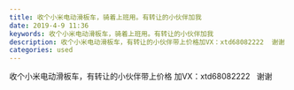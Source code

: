 ```yaml
---
title: 收个小米电动滑板车，骑着上班用。有转让的小伙伴加我
date: 2019-4-9 11:36
keywords: 收个小米电动滑板车，骑着上班用。有转让的小伙伴加我
description: 收个小米电动滑板车，有转让的小伙伴带上价格加VX：xtd68082222  谢谢
categories: used
---
```

<td class="t_f" id="postmessage_3436931">

收个小米电动滑板车，有转让的小伙伴带上价格 加VX：xtd68082222   谢谢</td>

